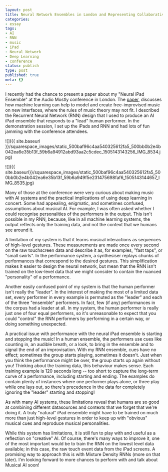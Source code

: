 ```yaml
---
layout: post
title: Neural Network Ensembles in London and Representing Collaborative Interaction
categories:
- essay
tags:
- AI
- RNN
- music
- iPad
- Neural Network
- Deep Learning
- conference
status: publish
type: post
published: true
meta: {}
---
```


I recently had the chance to present a paper about my "Neural iPad Ensemble" at the Audio Mostly conference in London. The 
[paper](http://static1.squarespace.com/static/500baf96c4aa540325612fa5/500bb0b2e4b042ea6e35b13f/599db35cebbd1aff902d035b/1503507296722/AM2017-deep-models-for-ensemble-performance-author-version.pdf), discusses how machine learning can help to model and create free-improvised music on new interfaces, where the rules of music theory may not fit. I described the Recurrent Neural Network (RNN) design that I used to produce an AI iPad ensemble that responds to a "lead" human performer. In the demonstration session, I set up the iPads and RNN and had lots of fun jamming with the conference attendees.

![]({{ site.baseurl }}/squarespace_images/static_500baf96c4aa540325612fa5_500bb0b2e4b042ea6e35b13f_59b6a94912abd93aa2c5cdec_1505143143256_IMG_8534.jpg)

![]({{ site.baseurl}}/squarespace_images/static_500baf96c4aa540325612fa5_500bb0b2e4b042ea6e35b13f_59b6a949f5e231475698faf6_1505143144657_IMG_8535.jpg)

Many of those at the conference were very curious about making music with AI systems and the practical implications of using deep learning in concert. Some had appealing, enigmatic, and sometimes confused, assumptions about musical AI. For example, I was often asked whether I could recognise personalities of the performers in the output. This isn't possible in my RNN, because, like in all machine learning systems, the output reflects only the training data, and not the context that we humans see around it.

A limitation of my system is that it learns musical interactions as sequences of high-level gestures. These measurements are made once every second on the raw touchscreen data and describe it as, for examples, "fast taps", or "small swirls". In the performance system, a synthesiser replays chunks of performances that correspond to the desired gestures. This simplification makes it easier to design the neural network, but mean that the RNN isn't trained on the low-level data that we might consider to contain the nuanced "personality" of a performance.

Another easily confused point of my system is that the human performer isn't really the "leader". In the interest of making the most of a limited data set, every performer in every example is permuted as the "leader" and each of the three "ensemble" performers. In fact, few (if any) performances in the corpus had a leader at all. In my system, the human performer is really just one of four equal performers, so it's unreasonable to expect that you could "control" the RNN performers by performing in a certain way, or doing something unexpected.

A practical issue with performance with the neural iPad ensemble is starting and stopping the music! In a human ensemble, the performers use cues like counting in, an audible breath, or a look, to bring in the ensemble and to signal the end of an improvisation. With my RNN ensemble, cues have no effect; sometimes the group starts playing, sometimes it doesn't. Just when you think the performance might be over, the group starts up again without you! Thinking about the training data, this behaviour makes sense. Each training example is 120 seconds long -- too short to capture the long-term curve of a performance, including starting and ending. The examples do contain plenty of instances where one performer plays alone, or three play while one lays out, so there's precedence in the data for completely ignoring the "leader" starting and stopping!

As with many AI systems, these limitations reveal that humans are so good at combining different datasources and contexts that we forget that we're doing it. A truly "natural" iPad ensemble might have to be trained on much more than just high-level gestures in order to keep up with "obvious" musical cues and reproduce musical personalities.

While this system has limitations, it is still fun to play with  and useful as a reflection on "creative" AI. Of course, there's many ways to improve it, one of the most important would be to train the RNN on the lowest level data available; in this case, the raw touch event data from the iPad screens. A promising way to approach this is with Mixture Density RNNs (more on that later). I'm looking forward to more chances to perform with and talk about Musical AI soon!
